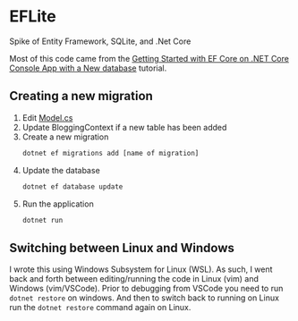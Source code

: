 # EFLite

Spike of Entity Framework, SQLite, and .Net Core

Most of this code came from the [Getting Started with EF Core on .NET Core Console App with a New database](https://docs.microsoft.com/en-us/ef/core/get-started/netcore/new-db-sqlite) tutorial.

## Creating a new migration

1. Edit [Model.cs](ConsoleApp.Sqlite/Model.cs)
1. Update BloggingContext if a new table has been added
1. Create a new migration
    ```cmd
    dotnet ef migrations add [name of migration]
    ```
1. Update the database
    ```cmd
    dotnet ef database update
    ```
1. Run the application
    ```cmd
    dotnet run
    ```

## Switching between Linux and Windows

I wrote this using Windows Subsystem for Linux (WSL).  As such, I went back and forth between editing/running the code in Linux (vim) and Windows (vim/VSCode). Prior to debugging from VSCode you need to run `dotnet restore` on windows.  And then to switch back to running on Linux run the `dotnet restore` command again on Linux.
